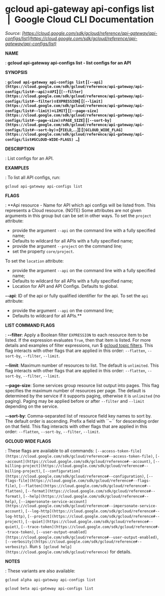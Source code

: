 # gcloud api-gateway api-configs list  |  Google Cloud CLI Documentation

*Source: [https://cloud.google.com/sdk/gcloud/reference/api-gateway/api-configs/list](https://cloud.google.com/sdk/gcloud/reference/api-gateway/api-configs/list)*

**NAME**

: **gcloud api-gateway api-configs list - list configs for an API**

**SYNOPSIS**

: **`gcloud api-gateway api-configs list` [`[--api](https://cloud.google.com/sdk/gcloud/reference/api-gateway/api-configs/list#--api)`=`API`] [`[--filter](https://cloud.google.com/sdk/gcloud/reference/api-gateway/api-configs/list#--filter)`=`EXPRESSION`] [`[--limit](https://cloud.google.com/sdk/gcloud/reference/api-gateway/api-configs/list#--limit)`=`LIMIT`] [`[--page-size](https://cloud.google.com/sdk/gcloud/reference/api-gateway/api-configs/list#--page-size)`=`PAGE_SIZE`] [`[--sort-by](https://cloud.google.com/sdk/gcloud/reference/api-gateway/api-configs/list#--sort-by)`=[`FIELD`,…]] [`[GCLOUD_WIDE_FLAG](https://cloud.google.com/sdk/gcloud/reference/api-gateway/api-configs/list#GCLOUD-WIDE-FLAGS) …`]**

**DESCRIPTION**

: List configs for an API.

**EXAMPLES**

: To list all API configs, run:

```
gcloud api-gateway api-configs list
```

**FLAGS**

: **Api resource - Name for API which api configs will be listed from. This
represents a Cloud resource. (NOTE) Some attributes are not given arguments in
this group but can be set in other ways.
To set the `project` attribute:

- provide the argument `--api` on the command line with a fully
specified name;
- Defaults to wildcard for all APIs with a fully specified name;
- provide the argument `--project` on the command line;
- set the property `core/project`.

To set the `location` attribute:

- provide the argument `--api` on the command line with a fully
specified name;
- Defaults to wildcard for all APIs with a fully specified name;
- Location for API and API Configs. Defaults to global.

**--api**:
ID of the api or fully qualified identifier for the api.
To set the `api` attribute:

- provide the argument `--api` on the command line;
- Defaults to wildcard for all APIs.**

**LIST COMMAND FLAGS**

: **--filter**:
Apply a Boolean filter `EXPRESSION` to each resource item
to be listed. If the expression evaluates `True`, then that item is
listed. For more details and examples of filter expressions, run $ [gcloud topic filters](https://cloud.google.com/sdk/gcloud/reference/topic/filters). This flag
interacts with other flags that are applied in this order:
`--flatten`, `--sort-by`, `--filter`,
`--limit`.

**--limit**:
Maximum number of resources to list. The default is `unlimited`. This
flag interacts with other flags that are applied in this order:
`--flatten`, `--sort-by`, `--filter`,
`--limit`.

**--page-size**:
Some services group resource list output into pages. This flag specifies the
maximum number of resources per page. The default is determined by the service
if it supports paging, otherwise it is `unlimited` (no paging).
Paging may be applied before or after `--filter` and
`--limit` depending on the service.

**--sort-by**:
Comma-separated list of resource field key names to sort by. The default order
is ascending. Prefix a field with ``~´´ for descending order on that
field. This flag interacts with other flags that are applied in this order:
`--flatten`, `--sort-by`, `--filter`,
`--limit`.

**GCLOUD WIDE FLAGS**

: These flags are available to all commands: `[--access-token-file](https://cloud.google.com/sdk/gcloud/reference#--access-token-file)`,
`[--account](https://cloud.google.com/sdk/gcloud/reference#--account)`, `[--billing-project](https://cloud.google.com/sdk/gcloud/reference#--billing-project)`,
`[--configuration](https://cloud.google.com/sdk/gcloud/reference#--configuration)`,
`[--flags-file](https://cloud.google.com/sdk/gcloud/reference#--flags-file)`,
`[--flatten](https://cloud.google.com/sdk/gcloud/reference#--flatten)`, `[--format](https://cloud.google.com/sdk/gcloud/reference#--format)`, `[--help](https://cloud.google.com/sdk/gcloud/reference#--help)`, `[--impersonate-service-account](https://cloud.google.com/sdk/gcloud/reference#--impersonate-service-account)`,
`[--log-http](https://cloud.google.com/sdk/gcloud/reference#--log-http)`,
`[--project](https://cloud.google.com/sdk/gcloud/reference#--project)`, `[--quiet](https://cloud.google.com/sdk/gcloud/reference#--quiet)`, `[--trace-token](https://cloud.google.com/sdk/gcloud/reference#--trace-token)`, `[--user-output-enabled](https://cloud.google.com/sdk/gcloud/reference#--user-output-enabled)`,
`[--verbosity](https://cloud.google.com/sdk/gcloud/reference#--verbosity)`.
Run `$ [gcloud help](https://cloud.google.com/sdk/gcloud/reference)` for details.

**NOTES**

: These variants are also available:

```
gcloud alpha api-gateway api-configs list
```

```
gcloud beta api-gateway api-configs list
```